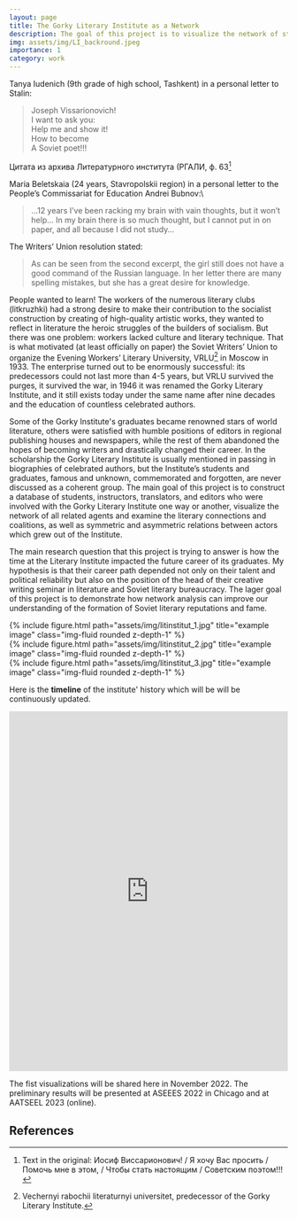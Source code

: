 ```yaml
---
layout: page
title: The Gorky Literary Institute as a Network
description: The goal of this project is to visualize the network of students, instructors, translators, and editors who were involved with the Gorky Literary Institute one way or another between 1933 and 1991.  
img: assets/img/LI_backround.jpeg
importance: 1
category: work
---
```


Tanya Iudenich (9th grade of high school, Tashkent) in a personal letter to Stalin:
<blockquote>
      Joseph Vissarionovich!<br>  
      I want to ask you:<br>  
      Help me and show it!<br>  
      How to become<br>  
      A Soviet poet!!!<br>  
</blockquote>

Цитата из архива Литературного института (РГАЛИ, ф. 63[^1]
      
Maria Beletskaia (24 years, Stavropolskii region) in a personal letter to the People’s Commissariat for Education Andrei Bubnov:\
<blockquote>
      …12 years I’ve been racking my brain with vain thoughts, but it won’t help… In my brain there is so much thought, but I cannot put in on paper, and all because I did not study…
</blockquote>

The Writers’ Union resolution stated: 
<blockquote>
    As can be seen from the second excerpt, the girl still does not have a good command of the Russian language. In her letter there are many spelling mistakes, but she has a great desire for knowledge.
</blockquote>

People wanted to learn! The workers of the numerous literary clubs (litkruzhki) had a strong desire to make their contribution to the socialist construction by creating of high-quality artistic works, they wanted to reflect in literature the heroic struggles of the builders of socialism. But there was one problem: workers lacked culture and literary technique. That is what motivated (at least officially on paper) the Soviet Writers’ Union to organize the Evening Workers’ Literary University, VRLU[^2] in Moscow in 1933. The enterprise turned out to be enormously successful: its predecessors could not last more than 4-5 years, but VRLU survived the purges, it survived the war, in 1946 it was renamed the Gorky Literary Institute, and it still exists today under the same name after nine decades and the education of countless celebrated authors.

Some of the Gorky Institute's graduates became renowned stars of world literature, others were satisfied with humble positions of editors in regional publishing houses and newspapers, while the rest of them abandoned the hopes of becoming writers and drastically changed their career. In the scholarship the Gorky Literary Institute is usually mentioned in passing in biographies of celebrated authors, but the Institute’s students and graduates, famous and unknown, commemorated and forgotten, are never discussed as a coherent group. The main goal of this project is to construct a database of students, instructors, translators, and editors who were involved with the Gorky Literary Institute one way or another, visualize the network of all related agents and examine the literary connections and coalitions, as well as symmetric and asymmetric relations between actors which grew out of the Institute.

The main research question that this project is trying to answer is how the time at the Literary Institute impacted the future career of its graduates. My hypothesis is that their career path depended not only on their talent and political reliability but also on the position of the head of their creative writing seminar in literature and Soviet literary bureaucracy. The lager goal of this project is to demonstrate how network analysis can improve our understanding of the formation of Soviet literary reputations and fame.

<div class="row">
    <div class="col-sm mt-3 mt-md-0">
        {% include figure.html path="assets/img/litinstitut_1.jpg" title="example image" class="img-fluid rounded z-depth-1" %}
    </div>
    <div class="col-sm mt-3 mt-md-0">
        {% include figure.html path="assets/img/litinstitut_2.jpg" title="example image" class="img-fluid rounded z-depth-1" %}
    </div>
    <div class="col-sm mt-3 mt-md-0">
        {% include figure.html path="assets/img/litinstitut_3.jpg" title="example image" class="img-fluid rounded z-depth-1" %}
    </div>
</div>

Here is the **timeline** of the institute' history which will be will be continuously updated.

<iframe src='https://cdn.knightlab.com/libs/timeline3/latest/embed/index.html?source=1HFXQmxapiv9F6_YU_bghm5WarBMwSapxOnubgocHgrI&font=Default&lang=en&initial_zoom=2&height=650' width='100%' height='650' webkitallowfullscreen mozallowfullscreen allowfullscreen frameborder='0'></iframe>

The fist visualizations will be shared here in November 2022. The preliminary results will be presented at ASEEES 2022 in Chicago and at AATSEEL 2023 (online).

## References

[^1]: Text in the original: Иосиф Виссарионович! / Я хочу Вас просить / Помочь мне в этом, / Чтобы стать настоящим / Советским поэтом!!!
[^2]: Vechernyi rabochii literaturnyi universitet, predecessor of the Gorky Literary Institute.
